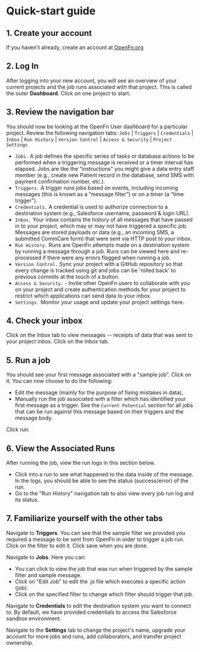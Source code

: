 # Quick-start guide

## 1. Create your account

If you haven't already, create an account at [OpenFn.org](https://www.openfn.org/signup)

## 2. Log In

After logging into your new account, you will see an overview of your current projects and the job runs associated with that project. This is called the outer **Dashboard**. Click on one project to start.

## 3. Review the navigation bar

You should now be looking at the OpenFn User dashboard for a particular project. Review the following navigation tabs:
`Jobs` | `Triggers` | `Credentials` | `Inbox` | `Run History` | `Version Control` | `Access & Security` | `Project Settings`

- `Jobs.` A job defines the specific series of tasks or database actions to be performed when a triggering message is received or a timer interval has elapsed. Jobs are like the “instructions” you might give a data entry staff member (e.g., create new Patient record in the database, send SMS with payment confirmation number, etc.).
- `Triggers.` A trigger runs jobs based on events, including incoming messages (this is known as a “message filter”) or on a timer (a “time trigger”).
- `Credentials.` A credential is used to authorize connection to a destination system (e.g., Salesforce username, password & login URL).
- `Inbox.` Your inbox contains the history of all messages that have passed in to your project, which may or may not have triggered a specific job. Messages are stored payloads or data (e.g., an incoming SMS, a submitted CommCare form) that were sent via HTTP post to your inbox.
- `Run History.` Runs are OpenFn attempts made on a destination system by running a message through a job. Runs can be viewed here and re-processed if there were any errors flagged when running a job.
- `Version Control.` Sync your project with a GitHub repository so that every change is tracked using git and jobs can be 'rolled back' to previous commits at the touch of a button.
- `Access & Security.` - Invite other OpenFn users to collaborate with you on your project and create authentication methods for your project to restrict which applications can send data to your inbox.
- `Settings.` Monitor your usage and update your project settings here.

## 4. Check your inbox

Click on the Inbox tab to view messages -- receipts of data that was sent to your project inbox. Click on the Inbox tab.

## 5. Run a job

You should see your first message associated with a "sample job". Click on it. You can now choose to do the following:

- Edit the message (mainly for the purpose of fixing mistakes in data),
- Manually run the job associated with a filter which has identified your first message as a trigger. See the `Current Potential` section for all jobs that can be run against this message based on their triggers and the message body.

Click run.

## 6. View the Associated Runs

After running the job, view the run logs in this section below.

- Click into a run to see what happened to the data inside of the message. In the logs, you should be able to see the status (success/error) of the run.
- Go to the "Run History" navigation tab to also view every job run log and its status.

## 7. Familiarize yourself with the other tabs

Navigate to **Triggers**. You can see that the sample filter we provided you required a message to be sent from OpenFn in order to trigger a job run. Click on the filter to edit it. Click save when you are done.

Navigate to **Jobs**. Here you can:

- You can click to view the job that was run when triggered by the sample filter and sample message.
- Click on "Edit Job" to edit the .js file which executes a specific action (job).
- Click on the specified filter to change which filter should trigger that job.

Navigate to **Credentials** to edit the destination system you want to connect to. By default, we have provided credentials to access the Salesforce sandbox environment.

Navigate to the **Settings** tab to change the project's name, upgrade your account for more jobs and runs, add collaborators, and transfer project ownership.
